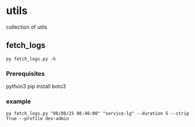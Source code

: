 # utils
collection of utils
## fetch_logs
    py fetch_logs.py -h
### Prerequisites
python3
pip install boto3
### example
    py fetch_logs.py "08/08/25 06:46:00" "service-lg" --duration 5 --strip True --profile dev-admin
